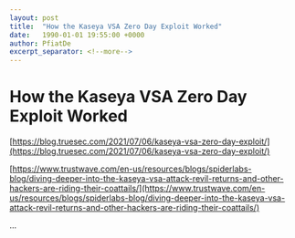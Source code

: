 ```yaml
---
layout: post
title:  "How the Kaseya VSA Zero Day Exploit Worked"
date:   1990-01-01 19:55:00 +0000
author: PfiatDe
excerpt_separator: <!--more-->
---
```


# How the Kaseya VSA Zero Day Exploit Worked

[https://blog.truesec.com/2021/07/06/kaseya-vsa-zero-day-exploit/](https://blog.truesec.com/2021/07/06/kaseya-vsa-zero-day-exploit/)

[https://www.trustwave.com/en-us/resources/blogs/spiderlabs-blog/diving-deeper-into-the-kaseya-vsa-attack-revil-returns-and-other-hackers-are-riding-their-coattails/](https://www.trustwave.com/en-us/resources/blogs/spiderlabs-blog/diving-deeper-into-the-kaseya-vsa-attack-revil-returns-and-other-hackers-are-riding-their-coattails/)

...
<!--more-->
